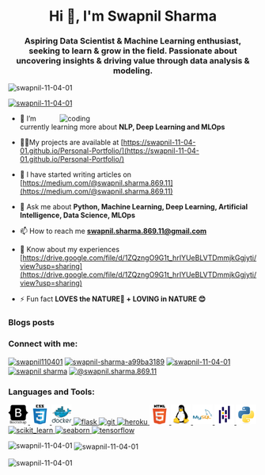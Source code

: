 <h1 align="center">Hi 👋, I'm Swapnil Sharma</h1>
<h3 align="center">Aspiring Data Scientist & Machine Learning enthusiast, seeking to learn & grow in the field. Passionate about uncovering insights & driving value through data analysis & modeling.</h3>

<p align="left"> <img src="https://komarev.com/ghpvc/?username=swapnil-11-04-01&label=Profile%20views&color=0e75b6&style=flat" alt="swapnil-11-04-01" /> </p>

<p align="left"> <a href="https://github.com/ryo-ma/github-profile-trophy"><img src="https://github-profile-trophy.vercel.app/?username=swapnil-11-04-01" alt="swapnil-11-04-01" /></a> </p>

<img align='right' alt='coding' width=400 src="https://user-images.githubusercontent.com/55389276/140866485-8fb1c876-9a8f-4d6a-98dc-08c4981eaf70.gif">

- 🌱 I’m currently learning more about **NLP, Deep Learning and MLOps**

- 👨‍💻My projects are available at [https://swapnil-11-04-01.github.io/Personal-Portfolio/](https://swapnil-11-04-01.github.io/Personal-Portfolio/)

- 📝 I have started writing articles on [https://medium.com/@swapnil.sharma.869.11](https://medium.com/@swapnil.sharma.869.11)

- 💬 Ask me about **Python, Machine Learning, Deep Learning, Artificial Intelligence, Data Science, MLOps**

- 📫 How to reach me **swapnil.sharma.869.11@gmail.com**

- 📄 Know about my experiences [https://drive.google.com/file/d/1ZQzngO9G1t_hrIYUeBLVTDmmjkGgjyti/view?usp=sharing](https://drive.google.com/file/d/1ZQzngO9G1t_hrIYUeBLVTDmmjkGgjyti/view?usp=sharing)

- ⚡ Fun fact **LOVES the NATURE🌳 + LOVING in NATURE 😊**

### Blogs posts
<!-- BLOG-POST-LIST:START -->
<!-- BLOG-POST-LIST:END -->

<h3 align="left">Connect with me:</h3>
<p align="left">
<a href="https://dev.to/swapnil110401" target="blank"><img align="center" src="https://raw.githubusercontent.com/rahuldkjain/github-profile-readme-generator/master/src/images/icons/Social/devto.svg" alt="swapnil110401" height="30" width="40" /></a>
<a href="https://linkedin.com/in/swapnil-sharma-a99ba3189" target="blank"><img align="center" src="https://raw.githubusercontent.com/rahuldkjain/github-profile-readme-generator/master/src/images/icons/Social/linked-in-alt.svg" alt="swapnil-sharma-a99ba3189" height="30" width="40" /></a>
<a href="https://codesandbox.com/swapnil-11-04-01" target="blank"><img align="center" src="https://raw.githubusercontent.com/rahuldkjain/github-profile-readme-generator/master/src/images/icons/Social/codesandbox.svg" alt="swapnil-11-04-01" height="30" width="40" /></a>
<a href="https://fb.com/swapnil sharma" target="blank"><img align="center" src="https://raw.githubusercontent.com/rahuldkjain/github-profile-readme-generator/master/src/images/icons/Social/facebook.svg" alt="swapnil sharma" height="30" width="40" /></a>
<a href="https://medium.com/@swapnil.sharma.869.11" target="blank"><img align="center" src="https://raw.githubusercontent.com/rahuldkjain/github-profile-readme-generator/master/src/images/icons/Social/medium.svg" alt="@swapnil.sharma.869.11" height="30" width="40" /></a>
</p>

<h3 align="left">Languages and Tools:</h3>
<p align="left"> <a href="https://getbootstrap.com" target="_blank" rel="noreferrer"> <img src="https://raw.githubusercontent.com/devicons/devicon/master/icons/bootstrap/bootstrap-plain-wordmark.svg" alt="bootstrap" width="40" height="40"/> </a> <a href="https://www.w3schools.com/css/" target="_blank" rel="noreferrer"> <img src="https://raw.githubusercontent.com/devicons/devicon/master/icons/css3/css3-original-wordmark.svg" alt="css3" width="40" height="40"/> </a> <a href="https://www.docker.com/" target="_blank" rel="noreferrer"> <img src="https://raw.githubusercontent.com/devicons/devicon/master/icons/docker/docker-original-wordmark.svg" alt="docker" width="40" height="40"/> </a> <a href="https://flask.palletsprojects.com/" target="_blank" rel="noreferrer"> <img src="https://www.vectorlogo.zone/logos/pocoo_flask/pocoo_flask-icon.svg" alt="flask" width="40" height="40"/> </a> <a href="https://git-scm.com/" target="_blank" rel="noreferrer"> <img src="https://www.vectorlogo.zone/logos/git-scm/git-scm-icon.svg" alt="git" width="40" height="40"/> </a> <a href="https://heroku.com" target="_blank" rel="noreferrer"> <img src="https://www.vectorlogo.zone/logos/heroku/heroku-icon.svg" alt="heroku" width="40" height="40"/> </a> <a href="https://www.w3.org/html/" target="_blank" rel="noreferrer"> <img src="https://raw.githubusercontent.com/devicons/devicon/master/icons/html5/html5-original-wordmark.svg" alt="html5" width="40" height="40"/> </a> <a href="https://www.linux.org/" target="_blank" rel="noreferrer"> <img src="https://raw.githubusercontent.com/devicons/devicon/master/icons/linux/linux-original.svg" alt="linux" width="40" height="40"/> </a> <a href="https://www.mysql.com/" target="_blank" rel="noreferrer"> <img src="https://raw.githubusercontent.com/devicons/devicon/master/icons/mysql/mysql-original-wordmark.svg" alt="mysql" width="40" height="40"/> </a> <a href="https://pandas.pydata.org/" target="_blank" rel="noreferrer"> <img src="https://raw.githubusercontent.com/devicons/devicon/2ae2a900d2f041da66e950e4d48052658d850630/icons/pandas/pandas-original.svg" alt="pandas" width="40" height="40"/> </a> <a href="https://www.python.org" target="_blank" rel="noreferrer"> <img src="https://raw.githubusercontent.com/devicons/devicon/master/icons/python/python-original.svg" alt="python" width="40" height="40"/> </a> <a href="https://scikit-learn.org/" target="_blank" rel="noreferrer"> <img src="https://upload.wikimedia.org/wikipedia/commons/0/05/Scikit_learn_logo_small.svg" alt="scikit_learn" width="40" height="40"/> </a> <a href="https://seaborn.pydata.org/" target="_blank" rel="noreferrer"> <img src="https://seaborn.pydata.org/_images/logo-mark-lightbg.svg" alt="seaborn" width="40" height="40"/> </a> <a href="https://www.tensorflow.org" target="_blank" rel="noreferrer"> <img src="https://www.vectorlogo.zone/logos/tensorflow/tensorflow-icon.svg" alt="tensorflow" width="40" height="40"/> </a> </p>

<p><img align="left" src="https://github-readme-stats.vercel.app/api/top-langs?username=swapnil-11-04-01&show_icons=true&locale=en&layout=compact" alt="swapnil-11-04-01" /></p>

<p>&nbsp;<img align="center" src="https://github-readme-stats.vercel.app/api?username=swapnil-11-04-01&show_icons=true&locale=en" alt="swapnil-11-04-01" /></p>

<p><img align="center" src="https://github-readme-streak-stats.herokuapp.com/?user=swapnil-11-04-01&" alt="swapnil-11-04-01" /></p>
